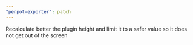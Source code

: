 ```yaml
---
"penpot-exporter": patch
---
```


Recalculate better the plugin height and limit it to a safer value so it does not get out of the screen
